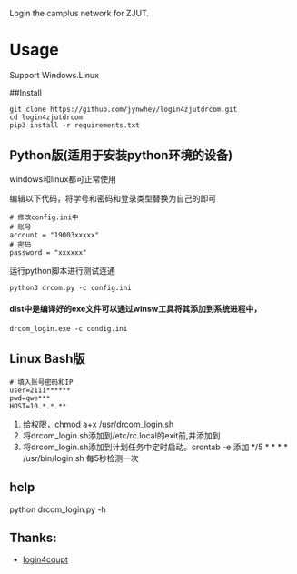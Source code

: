 Login the camplus network for ZJUT.

# Usage
Support Windows.Linux

##Install
```
git clone https://github.com/jynwhey/login4zjutdrcom.git
cd login4zjutdrcom
pip3 install -r requirements.txt
```

## Python版(适用于安装python环境的设备)
windows和linux都可正常使用

编辑以下代码，将学号和密码和登录类型替换为自己的即可
```
# 修改config.ini中
# 账号
account = "19003xxxxx"
# 密码
password = "xxxxxx"
```
运行python脚本进行测试连通
```
python3 drcom.py -c config.ini
```
#### dist中是编译好的exe文件可以通过winsw工具将其添加到系统进程中，
```
drcom_login.exe -c condig.ini
```
## Linux Bash版
```
# 填入账号密码和IP
user=2111******
pwd=qwe***
HOST=10.*.*.**
```
1. 给权限，chmod a+x /usr/drcom_login.sh
2. 将drcom_login.sh添加到/etc/rc.local的exit前,并添加到
3. 将drcom_login.sh添加到计划任务中定时启动。crontab -e 添加 */5 * * * * /usr/bin/login.sh 每5秒检测一次

## help
python drcom_login.py -h

## Thanks:
- [login4cqupt](https://github.com/ourongxing/login4cqupt)
